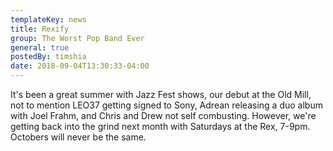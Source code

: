 ```yaml
---
templateKey: news
title: Rexify
group: The Worst Pop Band Ever
general: true
postedBy: timshia
date: 2018-09-04T13:30:33-04:00
---
```

It's been a great summer with Jazz Fest shows, our debut at the Old Mill, not to mention LEO37 getting signed to Sony, Adrean releasing a duo album with Joel Frahm, and Chris and Drew not self combusting. However, we're getting back into the grind next month with Saturdays at the Rex, 7-9pm. Octobers will never be the same.